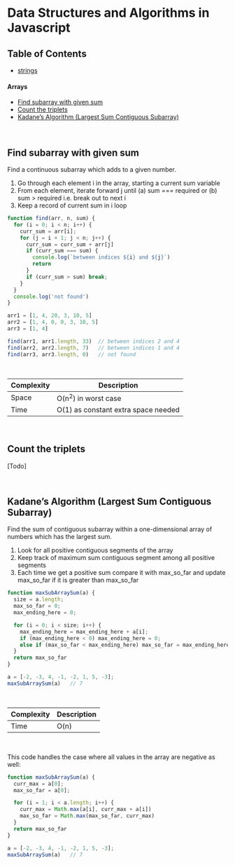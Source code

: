 # Data Structures and Algorithms in Javascript

## Table of Contents

- [strings](https://github.com/georgemarklow/georgemarklow/blob/main/notes/ds-algo/string.md#longest-substring)

#### Arrays

- [Find subarray with given sum](#find-subarray-with-given-sum)
- [Count the triplets](#count-the-triplets)
- [Kadane’s Algorithm (Largest Sum Contiguous Subarray)](#kadanes-algorithm)

<br/>

## <a name="find-subarray-with-given-sum"></a>Find subarray with given sum

Find a continuous subarray which adds to a given number.

1. Go through each element i in the array, starting a current sum variable
2. From each element, iterate forward j until (a) sum === required or (b) sum > required i.e. break out to next i
3. Keep a record of current sum in i loop

```javascript
function find(arr, n, sum) {
  for (i = 0; i < n; i++) {
    curr_sum = arr[i];
    for (j = i + 1; j < n; j++) {
      curr_sum = curr_sum + arr[j]
      if (curr_sum === sum) {
        console.log(`between indices ${i} and ${j}`)
        return
      }
      if (curr_sum > sum) break;
    }
  }
  console.log('not found')
}

arr1 = [1, 4, 20, 3, 10, 5] 
arr2 = [1, 4, 0, 0, 3, 10, 5]
arr3 = [1, 4]

find(arr1, arr1.length, 33)  // between indices 2 and 4
find(arr2, arr2.length, 7)   // between indices 1 and 4
find(arr3, arr3.length, 0)   // not found
```

<br/>

| Complexity      | Description |
| ----------- | ----------- |
| Space      | O(n<sup>2</sup>) in worst case |
| Time   | O(1) as constant extra space needed        |

<br/>

## <a name="count-the-triplets"></a>Count the triplets

[Todo]

<br/>

## <a name="kadanes-algorithm"></a>Kadane’s Algorithm (Largest Sum Contiguous Subarray)

Find the sum of contiguous subarray within a one-dimensional array of numbers which has the largest sum.

1. Look for all positive contiguous segments of the array
2. Keep track of maximum sum contiguous segment among all positive segments
3. Each time we get a positive sum compare it with max_so_far and update max_so_far if it is greater than max_so_far

```javascript
function maxSubArraySum(a) {
  size = a.length;
  max_so_far = 0;
  max_ending_here = 0;

  for (i = 0; i < size; i++) {
    max_ending_here = max_ending_here + a[i];
    if (max_ending_here < 0) max_ending_here = 0;
    else if (max_so_far < max_ending_here) max_so_far = max_ending_here
  }
  return max_so_far
}

a = [-2, -3, 4, -1, -2, 1, 5, -3];
maxSubArraySum(a)   // 7
```
<br/>

| Complexity      | Description |
| ----------- | ----------- |
| Time   | O(n)        |

<br/>

This code handles the case where all values in the array are negative as well:

```javascript
function maxSubArraySum(a) {
  curr_max = a[0];
  max_so_far = a[0];

  for (i = 1; i < a.length; i++) {
    curr_max = Math.max(a[i], curr_max + a[i])
    max_so_far = Math.max(max_so_far, curr_max)
  }
  return max_so_far
}

a = [-2, -3, 4, -1, -2, 1, 5, -3];
maxSubArraySum(a)   // 7
```
